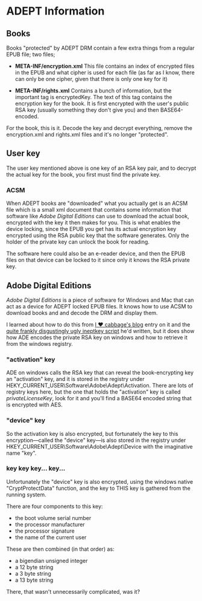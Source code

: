 # ADEPT Information

## Books

Books "protected" by ADEPT DRM contain a few extra things from a regular EPUB
file; two files;

 - **META-INF/encryption.xml** This file contains an index of encrypted files
   in the EPUB and what cipher is used for each file (as far as I know, there
   can only be one cipher, given that there is only one key for it)

 - **META-INF/rights.xml** Contains a bunch of information, but the important
   tag is encryptedKey. The text of this tag contains the encryption key for
   the book. It is first encrypted with the user's public RSA key (usually
   something they don't give you) and then BASE64-encoded.

For the book, this is it. Decode the key and decrypt everything, remove the
encryption.xml and rights.xml files and it's no longer "protected".

## User key

The user key mentioned above is one key of an RSA key pair, and to decrypt the
actual key for the book, you first must find the private key.

### ACSM

When ADEPT books are "downloaded" what you actually get is an ACSM file which
is a small xml document that contains some information that software like
_Adobe Digital Editions_ can use to download the actual book, encrypted with
the key it then makes for you. This is what enables the device locking, since
the EPUB you get has its actual encryption key encrypted using the RSA public
key that the software generates. Only the holder of the private key can unlock
the book for reading.

The software here could also be an e-reader device, and then the EPUB files on
that device can be locked to it since only it knows the RSA private key. 

## Adobe Digital Editions

_Adobe Digital Editions_ is a piece of software for Windows and Mac that can 
act as a device for ADEPT locked EPUB files. It knows how to use ACSM to
download books and and decode the DRM and display them.

I learned about how to do this from [I &#x2665; cabbage's blog][iheartcabbages]
entry on it and the [quite frankly disgustingly ugly ineptkey script][ineptkey]
he'd written, but it does show how ADE encodes the private RSA key on windows
and how to retrieve it from the windows registry.

### "activation" key

ADE on windows calls the RSA key that can reveal the book-encrypting key an
"activation" key, and it is stored in the registry under
HEKY\_CURRENT\_USER\\Software\\Adobe\\Adept\\Activation. There are lots of
registry keys here, but the one that holds the "activation" key is called
*privateLicenseKey*, look for it and you'll find a BASE64 encoded string
that is encrypted with AES.

### "device" key

So the activation key is also encrypted, but fortunately the key to this
encryption&mdash;called the "device" key&mdash;is also stored in the registry
under HKEY\_CURRENT\_USER\\Software\\Adobe\\Adept\\Device with the imaginative
name "key".

### key key key... key...

Unfortunately the "device" key is also encrypted, using the windows native
"CryptProtectData" function, and the key to THIS key is gathered from the
running system.

There are four components to this key:

 - the boot volume serial number
 - the processor manufacturer
 - the processor signature
 - the name of the current user

These are then combined (in that order) as:

 - a bigendian unsigned integer
 - a 12 byte string
 - a 3 byte string
 - a 13 byte string

There, that wasn't unnecessarily complicated, was it?

[ineptkey]: https://pastebin.com/fpwuPLCC
[iheartcabbages]: http://i-u2665-cabbages.blogspot.com/2009/02/circumventing-adobe-adept-drm-for-epub.html
